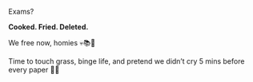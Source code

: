 Exams?

**Cooked. Fried. Deleted.**

We free now, homies 💀📚💨

Time to touch grass, binge life, and pretend we didn’t cry 5 mins before every paper 😤🔥
